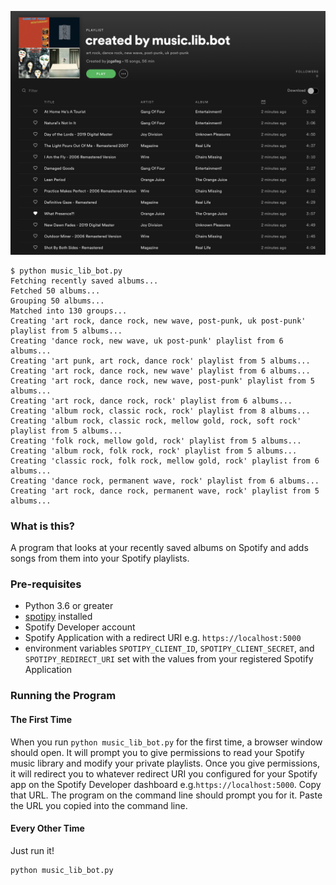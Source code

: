 ![Spotify Playlist](https://github.com/okjuan/music-lib-bot/raw/master/imgs/sample.png)

```
$ python music_lib_bot.py
Fetching recently saved albums...
Fetched 50 albums...
Grouping 50 albums...
Matched into 130 groups...
Creating 'art rock, dance rock, new wave, post-punk, uk post-punk' playlist from 5 albums...
Creating 'dance rock, new wave, uk post-punk' playlist from 6 albums...
Creating 'art punk, art rock, dance rock' playlist from 5 albums...
Creating 'art rock, dance rock, new wave' playlist from 6 albums...
Creating 'art rock, dance rock, new wave, post-punk' playlist from 5 albums...
Creating 'art rock, dance rock, rock' playlist from 6 albums...
Creating 'album rock, classic rock, rock' playlist from 8 albums...
Creating 'album rock, classic rock, mellow gold, rock, soft rock' playlist from 5 albums...
Creating 'folk rock, mellow gold, rock' playlist from 5 albums...
Creating 'album rock, folk rock, rock' playlist from 5 albums...
Creating 'classic rock, folk rock, mellow gold, rock' playlist from 6 albums...
Creating 'dance rock, permanent wave, rock' playlist from 6 albums...
Creating 'art rock, dance rock, permanent wave, rock' playlist from 5 albums...
```

### What is this?
A program that looks at your recently saved albums on Spotify and adds songs from them into your Spotify playlists.

### Pre-requisites
- Python 3.6 or greater
- [spotipy](https://pypi.org/project/spotipy/) installed
- Spotify Developer account
- Spotify Application with a redirect URI e.g. `https://localhost:5000`
- environment variables `SPOTIPY_CLIENT_ID`, `SPOTIPY_CLIENT_SECRET`, and `SPOTIPY_REDIRECT_URI` set with the values from your registered Spotify Application

### Running the Program
#### The First Time
When you run `python music_lib_bot.py` for the first time, a browser window should open. It will prompt you to give permissions to read your Spotify music library and modify your private playlists. Once you give permissions, it will redirect you to whatever redirect URI you configured for your Spotify app on the Spotify Developer dashboard e.g.`https://localhost:5000`. Copy that URL. The program on the command line should prompt you for it. Paste the URL you copied into the command line.

#### Every Other Time
Just run it!
```
python music_lib_bot.py
```